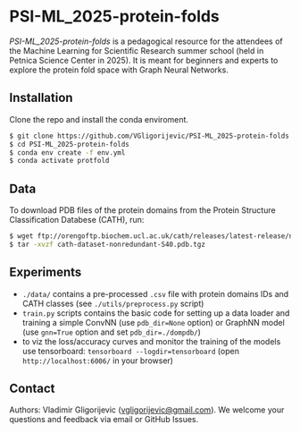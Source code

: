 # PSI-ML_2025-protein-folds

*PSI-ML_2025-protein-folds* is a pedagogical resource for the attendees of the Machine Learning for Scientific Research summer school (held in Petnica Science Center in 2025). It is meant for beginners and experts to explore the protein fold space with Graph Neural Networks.

## Installation

Clone the repo and install the conda enviroment. 

```bash
$ git clone https://github.com/VGligorijevic/PSI-ML_2025-protein-folds.git
$ cd PSI-ML_2025-protein-folds
$ conda env create -f env.yml
$ conda activate protfold
```

## Data
To download PDB files of the protein domains from the Protein Structure Classification Databese (CATH), run:

```bash
$ wget ftp://orengoftp.biochem.ucl.ac.uk/cath/releases/latest-release/non-redundant-data-sets/cath-dataset-nonredundant-S40.pdb.tgz
$ tar -xvzf cath-dataset-nonredundant-S40.pdb.tgz 
```

## Experiments
- `./data/` contains a pre-processed `.csv` file with protein domains IDs and CATH classes (see `./utils/preprocess.py` script)
- `train.py` scripts contains the basic code for setting up a data loader and training a simple ConvNN (use `pdb_dir=None` option) or GraphNN model (use `gnn=True` option and set `pdb_dir=./dompdb/`)
-  to viz the loss/accuracy curves and monitor the training of the models use tensorboard: `tensorboard --logdir=tensorboard` (open `http://localhost:6006/` in your browser)  

## Contact
Authors: Vladimir Gligorijevic (vgligorijevic@gmail.com).
We welcome your questions and feedback via email or GitHub Issues.